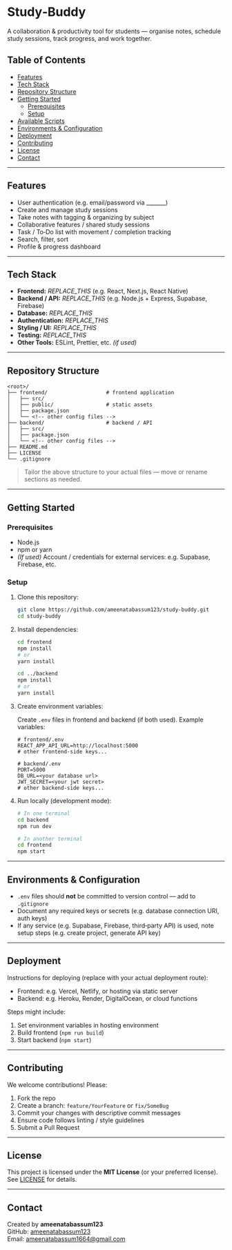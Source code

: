 # Study‑Buddy

A collaboration & productivity tool for students — organise notes, schedule study sessions, track progress, and work together.

## Table of Contents

- [Features](#features)  
- [Tech Stack](#tech-stack)  
- [Repository Structure](#repository-structure)  
- [Getting Started](#getting-started)  
  - [Prerequisites](#prerequisites)  
  - [Setup](#setup)  
- [Available Scripts](#available-scripts)  
- [Environments & Configuration](#environments--configuration)  
- [Deployment](#deployment)  
- [Contributing](#contributing)  
- [License](#license)  
- [Contact](#contact)

---

## Features

- User authentication (e.g. email/password via _______)  
- Create and manage study sessions  
- Take notes with tagging & organizing by subject  
- Collaborative features / shared study sessions  
- Task / To‑Do list with movement / completion tracking  
- Search, filter, sort  
- Profile & progress dashboard  

---

## Tech Stack

- **Frontend:** _REPLACE_THIS_ (e.g. React, Next.js, React Native)  
- **Backend / API:** _REPLACE_THIS_ (e.g. Node.js + Express, Supabase, Firebase)  
- **Database:** _REPLACE_THIS_  
- **Authentication:** _REPLACE_THIS_  
- **Styling / UI:** _REPLACE_THIS_  
- **Testing:** _REPLACE_THIS_  
- **Other Tools:** ESLint, Prettier, etc. _(if used)_

---

## Repository Structure

```
<root>/
├── frontend/                   # frontend application
│   ├── src/
│   ├── public/                 # static assets
│   ├── package.json
│   └── <!-- other config files -->
├── backend/                    # backend / API
│   ├── src/
│   ├── package.json
│   └── <!-- other config files -->
├── README.md
├── LICENSE
└── .gitignore
```

> Tailor the above structure to your actual files — move or rename sections as needed.

---

## Getting Started

### Prerequisites

- Node.js
- npm or yarn  
- _(If used)_ Account / credentials for external services: e.g. Supabase, Firebase, etc.

### Setup

1. Clone this repository:

   ```bash
   git clone https://github.com/ameenatabassum123/study-buddy.git
   cd study-buddy
   ```

2. Install dependencies:

   ```bash
   cd frontend
   npm install
   # or
   yarn install

   cd ../backend
   npm install
   # or
   yarn install
   ```

3. Create environment variables:

   Create `.env` files in frontend and backend (if both used). Example variables:

   ```env
   # frontend/.env
   REACT_APP_API_URL=http://localhost:5000
   # other frontend‑side keys...

   # backend/.env
   PORT=5000
   DB_URL=<your database url>
   JWT_SECRET=<your jwt secret>
   # other backend‑side keys...
   ```

4. Run locally (development mode):

   ```bash
   # In one terminal
   cd backend
   npm run dev

   # In another terminal
   cd frontend
   npm start
   ```

---

## Environments & Configuration

- `.env` files should **not** be committed to version control — add to `.gitignore`  
- Document any required keys or secrets (e.g. database connection URI, auth keys)  
- If any service (e.g. Supabase, Firebase, third‑party API) is used, note setup steps (e.g. create project, generate API key)

---

## Deployment

Instructions for deploying (replace with your actual deployment route):

- Frontend: e.g. Vercel, Netlify, or hosting via static server  
- Backend: e.g. Heroku, Render, DigitalOcean, or cloud functions  

Steps might include:  
1. Set environment variables in hosting environment  
2. Build frontend (`npm run build`)  
3. Start backend (`npm start`)  

---

## Contributing

We welcome contributions! Please:

1. Fork the repo  
2. Create a branch: `feature/YourFeature` or `fix/SomeBug`  
3. Commit your changes with descriptive commit messages  
4. Ensure code follows linting / style guidelines  
5. Submit a Pull Request  

---

## License

This project is licensed under the **MIT License** (or your preferred license). See [LICENSE](LICENSE) for details.

---

## Contact

Created by **ameenatabassum123**  
GitHub: [ameenatabassum123](https://github.com/ameenatabassum123)  
Email: ameenatabassum1664@gmail.com  
